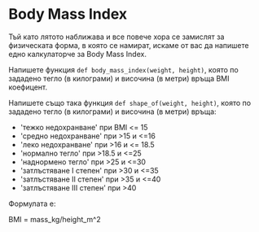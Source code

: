 <h1>Body Mass Index</h1>
<p>Тъй като лятото наближава и все повече хора се замислят за физическата форма, в която се намират,
 искаме от вас да напишете едно калкулаторче за Body Mass Index.</p>

<p>Напишете функция <code>def body_mass_index(weight, height)</code>, която по зададено тегло (в килограми)
 и височина (в метри) връща BMI коефицент.</p>

<p>Напишете също така функция <code>def shape_of(weight, height)</code>, която по зададено тегло (в килограми)
 и височина (в метри) връща:</p>

<ul>
<li>'тежко недохранване' при BMI &lt;= 15</li>
<li>'средно недохранване' при &gt;15 и &lt;=16</li>
<li>'леко недохранване' при &gt;16 и &lt;= 18.5</li>
<li>'нормално тегло' при &gt;18.5 и &lt;=25</li>
<li>'наднормено тегло' при &gt;25 и &lt;=30</li>
<li>'затлъстяване I степен' при &gt;30 и &lt;=35</li>
<li>'затлъстяване II степен' при &gt;35 и &lt;=40</li>
<li>'затлъстяване III степен' при &gt;40</li>
</ul>


<p>Формулата е:</p>

<p> BMI = mass_kg/height_m^2 </p>
